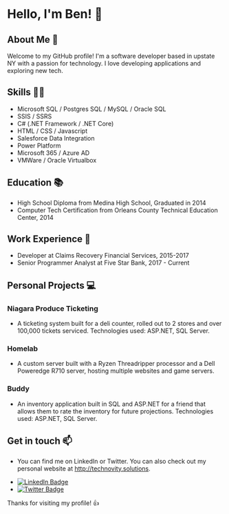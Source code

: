 # Hello, I'm Ben! 👋

## About Me 🚀
Welcome to my GitHub profile! I'm a software developer based in upstate NY with a passion for technology. I love developing applications and exploring new tech.

## Skills 🤹‍♂️
* Microsoft SQL / Postgres SQL / MySQL / Oracle SQL
* SSIS / SSRS
* C# (.NET Framework / .NET Core)
* HTML / CSS / Javascript
* Salesforce Data Integration
* Power Platform
* Microsoft 365 / Azure AD
* VMWare / Oracle Virtualbox

## Education 📚
* High School Diploma from Medina High School, Graduated in 2014
* Computer Tech Certification from Orleans County Technical Education Center, 2014

## Work Experience 💼
* Developer at Claims Recovery Financial Services, 2015-2017
* Senior Programmer Analyst at Five Star Bank, 2017 - Current

## Personal Projects 💻
### Niagara Produce Ticketing
- A ticketing system built for a deli counter, rolled out to 2 stores and over 100,000 tickets serviced. Technologies used: ASP.NET, SQL Server.

### Homelab
- A custom server built with a Ryzen Threadripper processor and a Dell Poweredge R710 server, hosting multiple websites and game servers.

### Buddy
- An inventory application built in SQL and ASP.NET for a friend that allows them to rate the inventory for future projections. Technologies used: ASP.NET, SQL Server.

## Get in touch 📫
- You can find me on LinkedIn or Twitter. You can also check out my personal website at http://technovity.solutions.

* [![LinkedIn Badge](https://img.shields.io/badge/-Ben-blue?style=flat-square&logo=Linkedin&logoColor=white&link=https://www.linkedin.com/in/ben-profile/)](https://www.linkedin.com/in/ben-profile/)
* [![Twitter Badge](https://img.shields.io/badge/-Ben-blue?style=flat-square&logo=Twitter&logoColor=white&link=https://twitter.com/ben_profile/)](https://twitter.com/ben_profile/)

Thanks for visiting my profile! 👍
